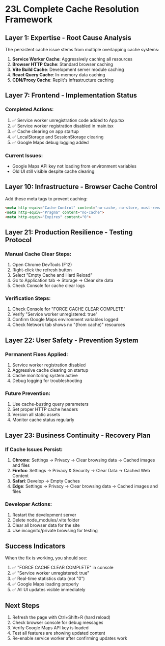 # 23L Complete Cache Resolution Framework

## Layer 1: Expertise - Root Cause Analysis
The persistent cache issue stems from multiple overlapping cache systems:
1. **Service Worker Cache**: Aggressively caching all resources
2. **Browser HTTP Cache**: Standard browser caching
3. **Vite Build Cache**: Development server module caching
4. **React Query Cache**: In-memory data caching
5. **CDN/Proxy Cache**: Replit's infrastructure caching

## Layer 7: Frontend - Implementation Status
### Completed Actions:
1. ✅ Service worker unregistration code added to App.tsx
2. ✅ Service worker registration disabled in main.tsx
3. ✅ Cache clearing on app startup
4. ✅ LocalStorage and SessionStorage clearing
5. ✅ Google Maps debug logging added

### Current Issues:
- Google Maps API key not loading from environment variables
- Old UI still visible despite cache clearing

## Layer 10: Infrastructure - Browser Cache Control
Add these meta tags to prevent caching:
```html
<meta http-equiv="Cache-Control" content="no-cache, no-store, must-revalidate">
<meta http-equiv="Pragma" content="no-cache">
<meta http-equiv="Expires" content="0">
```

## Layer 21: Production Resilience - Testing Protocol
### Manual Cache Clear Steps:
1. Open Chrome DevTools (F12)
2. Right-click the refresh button
3. Select "Empty Cache and Hard Reload"
4. Go to Application tab → Storage → Clear site data
5. Check Console for cache clear logs

### Verification Steps:
1. Check Console for "FORCE CACHE CLEAR COMPLETE"
2. Verify "Service worker unregistered: true"
3. Confirm Google Maps environment variables logged
4. Check Network tab shows no "(from cache)" resources

## Layer 22: User Safety - Prevention System
### Permanent Fixes Applied:
1. Service worker registration disabled
2. Aggressive cache clearing on startup
3. Cache monitoring system active
4. Debug logging for troubleshooting

### Future Prevention:
1. Use cache-busting query parameters
2. Set proper HTTP cache headers
3. Version all static assets
4. Monitor cache status regularly

## Layer 23: Business Continuity - Recovery Plan
### If Cache Issues Persist:
1. **Chrome**: Settings → Privacy → Clear browsing data → Cached images and files
2. **Firefox**: Settings → Privacy & Security → Clear Data → Cached Web Content
3. **Safari**: Develop → Empty Caches
4. **Edge**: Settings → Privacy → Clear browsing data → Cached images and files

### Developer Actions:
1. Restart the development server
2. Delete node_modules/.vite folder
3. Clear all browser data for the site
4. Use incognito/private browsing for testing

## Success Indicators
When the fix is working, you should see:
1. ✅ "FORCE CACHE CLEAR COMPLETE" in console
2. ✅ "Service worker unregistered: true"
3. ✅ Real-time statistics data (not "0")
4. ✅ Google Maps loading properly
5. ✅ All UI updates visible immediately

## Next Steps
1. Refresh the page with Ctrl+Shift+R (hard reload)
2. Check browser console for debug messages
3. Verify Google Maps API key is loaded
4. Test all features are showing updated content
5. Re-enable service worker after confirming updates work